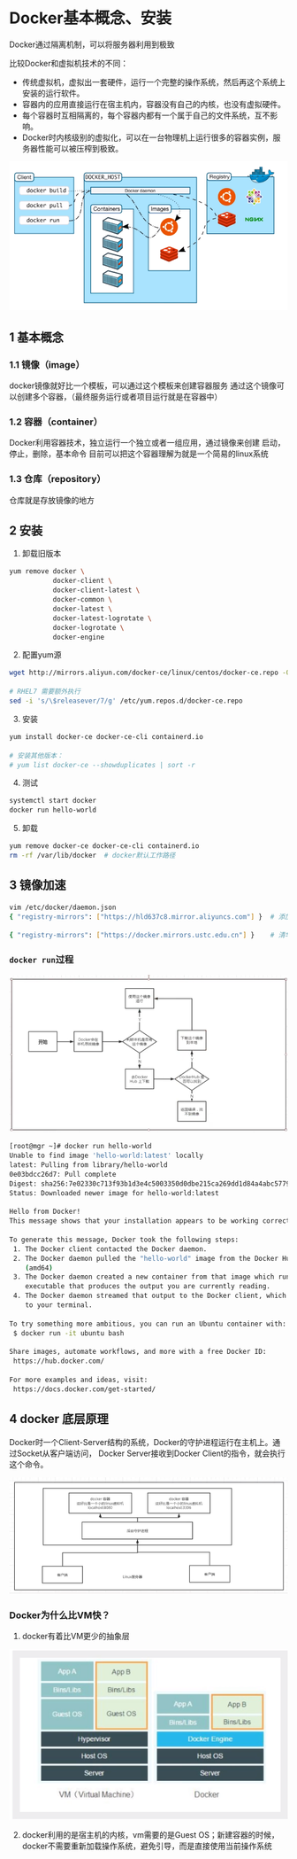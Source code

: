# Docker基本概念、安装

Docker通过隔离机制，可以将服务器利用到极致

比较Docker和虚拟机技术的不同：

- 传统虚拟机，虚拟出一套硬件，运行一个完整的操作系统，然后再这个系统上安装的运行软件。
- 容器内的应用直接运行在宿主机内，容器没有自己的内核，也没有虚拟硬件。
- 每个容器时互相隔离的，每个容器内都有一个属于自己的文件系统，互不影响。
- Docker时内核级别的虚拟化，可以在一台物理机上运行很多的容器实例，服务器性能可以被压榨到极致。

![docker架构图](./pictures/docker架构图.jpg)

## 1 基本概念

### 1.1 镜像（image）

docker镜像就好比一个模板，可以通过这个模板来创建容器服务
通过这个镜像可以创建多个容器，（最终服务运行或者项目运行就是在容器中）

### 1.2 容器（container）

Docker利用容器技术，独立运行一个独立或者一组应用，通过镜像来创建
启动，停止，删除，基本命令
目前可以把这个容器理解为就是一个简易的linux系统

### 1.3 仓库（repository）

仓库就是存放镜像的地方

## 2 安装

1. 卸载旧版本

```sh
yum remove docker \
           docker-client \
           docker-client-latest \
           docker-common \
           docker-latest \
           docker-latest-logrotate \
           docker-logrotate \
           docker-engine
```

2. 配置yum源

```sh
wget http://mirrors.aliyun.com/docker-ce/linux/centos/docker-ce.repo -O /etc/yum.repos.d/docker-ce.repo

# RHEL7 需要额外执行
sed -i 's/\$releasever/7/g' /etc/yum.repos.d/docker-ce.repo
```

3. 安装

```sh
yum install docker-ce docker-ce-cli containerd.io

# 安装其他版本：
# yum list docker-ce --showduplicates | sort -r
```

4. 测试

```sh
systemctl start docker
docker run hello-world
```

5. 卸载

```sh
yum remove docker-ce docker-ce-cli containerd.io
rm -rf /var/lib/docker  # docker默认工作路径
```

## 3 镜像加速

```sh
vim /etc/docker/daemon.json
{ "registry-mirrors": ["https://hld637c8.mirror.aliyuncs.com"] }  # 添加此行，hld637c8为每个阿里云账号分配的ID

{ "registry-mirrors": ["https://docker.mirrors.ustc.edu.cn"] }    # 清华
```

### `docker run`过程

![docker_run](./pictures/docker_run.png)


```sh
[root@mgr ~]# docker run hello-world
Unable to find image 'hello-world:latest' locally
latest: Pulling from library/hello-world
0e03bdcc26d7: Pull complete 
Digest: sha256:7e02330c713f93b1d3e4c5003350d0dbe215ca269dd1d84a4abc577908344b30
Status: Downloaded newer image for hello-world:latest

Hello from Docker!
This message shows that your installation appears to be working correctly.

To generate this message, Docker took the following steps:
 1. The Docker client contacted the Docker daemon.
 2. The Docker daemon pulled the "hello-world" image from the Docker Hub.
    (amd64)
 3. The Docker daemon created a new container from that image which runs the
    executable that produces the output you are currently reading.
 4. The Docker daemon streamed that output to the Docker client, which sent it
    to your terminal.

To try something more ambitious, you can run an Ubuntu container with:
 $ docker run -it ubuntu bash

Share images, automate workflows, and more with a free Docker ID:
 https://hub.docker.com/

For more examples and ideas, visit:
 https://docs.docker.com/get-started/

```

## 4 docker 底层原理

Docker时一个Client-Server结构的系统，Docker的守护进程运行在主机上。通过Socket从客户端访问， Docker Server接收到Docker Client的指令，就会执行这个命令。

![docker_C_S](./pictures/docker_C_S.png)

### Docker为什么比VM快？

1. docker有着比VM更少的抽象层

![Docker为什么比VM快](./pictures/Docker为什么比VM快.png)

2. docker利用的是宿主机的内核，vm需要的是Guest OS；新建容器的时候，docker不需要重新加载操作系统，避免引导，而是直接使用当前操作系统
